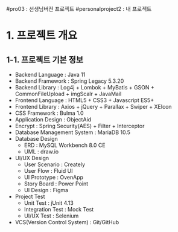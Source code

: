 #pro03 : 선생님버전 프로젝트
#personalproject2 : 내 프로젝트

# 1. 프로젝트 개요

## 1-1. 프로젝트 기본 정보

- Backend Language : Java 11
- Backend Framework : Spring Legacy 5.3.20
- Backend Library : Log4j + Lombok + MyBatis + GSON + CommonFileUpload + imgScalr + JavaMail
- Frontend Language : HTML5 + CSS3 + Javascript ES5+
- Frontend Library : Axios + jQuery + Parallax + Swiper + XEIcon
- CSS Framework : Bulma 1.0
- Application Design : ObjectAid
- Encrypt : Spring Security(AES) + Filter + Interceptor
- Database Management System : MariaDB 10.5
- Database Design
  - ERD : MySQL Workbench 8.0 CE
  - UML : draw.io
- UI/UX Design
  - User Scenario : Creately
  - User Flow : Fluid UI
  - UI Prototype : OvenApp
  - Story Board : Power Point 
  - UI Design : Figma
- Project Test
  - Unit Test : jUnit 4.13
  - Integration Test : Mock Test
  - UI/UX Test : Selenium
- VCS(Version Control System) : Git/GitHub


